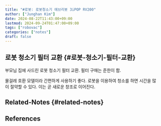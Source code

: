 ```yaml
---
title: "#로봇: 로봇청소기 에브리봇 3iPOP RV200"
author: ["Junghan Kim"]
date: 2024-08-22T11:43:00+09:00
lastmod: 2024-09-24T01:47:00+09:00
tags: ["robovac"]
categories: ["notes"]
draft: false
---
```


## 로봇 청소기 필터 교환 {#로봇-청소기-필터-교환}



부모님 집에 사드린 로봇 청소기 필터 교환. 필터 구매는 준한이 함.

물걸레 호환 모델이라 간편하게 사용하기 좋다. 로봇을 이용하여 청소를 하면 시간을 많이 절약할 수 있다. 이는 곧 새로운 창조로 이어진다.


## Related-Notes {#related-notes}

## References

<style>.csl-entry{text-indent: -1.5em; margin-left: 1.5em;}</style><div class="csl-bib-body">
</div>
